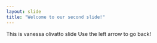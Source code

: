 ```yaml
---
layout: slide
title: "Welcome to our second slide!"
---
```

This is vanessa olivatto slide
Use the left arrow to go back!
